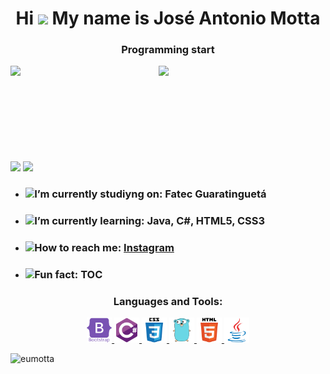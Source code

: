 
<h1 align="center">Hi <img src="https://user-images.githubusercontent.com/18350557/176309783-0785949b-9127-417c-8b55-ab5a4333674e.gif" width="50"> My name is José Antonio Motta</h1>
<h3 align="center">Programming start</h3>
<img align="left" width="47%" src="https://github-readme-stats.vercel.app/api?username=eumotta&show_icons=true&theme=radical">
<img align="left" width="47%"  src="https://activity-graph.herokuapp.com/graph?username=eumotta&theme=dracula">
<br /> <br /> <br /> <br /> <br /> <br /> <br /> <br /> <br />
<a  href="https://open.spotify.com/user/ia4q34h0cezjl0kbeve3gj8oz?si=e9d3542e35774e33"><img src="https://img.shields.io/badge/Spotify-1ED760?style=for-the-badge&logo=spotify&logoColor=white"></a>
<a href="https://www.instagram.com/callmotta/"><img src="https://img.shields.io/badge/Instagram-%23E4405F.svg?style=for-the-badge&logo=Instagram&logoColor=white"></a>




- <img align="left" width="3%" src="https://freeiconshop.com/wp-content/uploads/edd/book-open-flat.png"> <h3>I’m currently studiyng on:  **Fatec Guaratinguetá**</h3>

- <img align="left" width="3%" src="https://freeiconshop.com/wp-content/uploads/edd/code-flat.png"> <h3>I’m currently learning:  **Java, C#, HTML5, CSS3**</h3>

- <img align="left" width="3%" src="https://freeiconshop.com/wp-content/uploads/edd/mail-flat.png"> <h3>How to reach me:  <a href="https://www.instagram.com/callmotta/">Instagram</a></h3>

- <img align="left" width="3%" src="https://freeiconshop.com/wp-content/uploads/edd/bulb-curvy-flat.png"> <h3>Fun fact:  **TOC**</h3>



<h3 align="center">Languages and Tools:</h3>
<p align="center"> <a href="https://getbootstrap.com" target="_blank" rel="noreferrer"> <img src="https://raw.githubusercontent.com/devicons/devicon/master/icons/bootstrap/bootstrap-plain-wordmark.svg" alt="bootstrap" width="40" height="40"/> </a> <a href="https://www.w3schools.com/cs/" target="_blank" rel="noreferrer"> <img src="https://raw.githubusercontent.com/devicons/devicon/master/icons/csharp/csharp-original.svg" alt="csharp" width="40" height="40"/> </a> <a href="https://www.w3schools.com/css/" target="_blank" rel="noreferrer"> <img src="https://raw.githubusercontent.com/devicons/devicon/master/icons/css3/css3-original-wordmark.svg" alt="css3" width="40" height="40"/> </a> <a href="https://golang.org" target="_blank" rel="noreferrer"> <img src="https://raw.githubusercontent.com/devicons/devicon/master/icons/go/go-original.svg" alt="go" width="40" height="40"/> </a> <a href="https://www.w3.org/html/" target="_blank" rel="noreferrer"> <img src="https://raw.githubusercontent.com/devicons/devicon/master/icons/html5/html5-original-wordmark.svg" alt="html5" width="40" height="40"/> </a> <a href="https://www.java.com" target="_blank" rel="noreferrer"> <img src="https://raw.githubusercontent.com/devicons/devicon/master/icons/java/java-original.svg" alt="java" width="40" height="40"/> </a> </p>

<p align="left"> <img src="https://komarev.com/ghpvc/?username=eumotta&label=Profile%20views&color=0e75b6&style=flat" alt="eumotta" /> </p>
